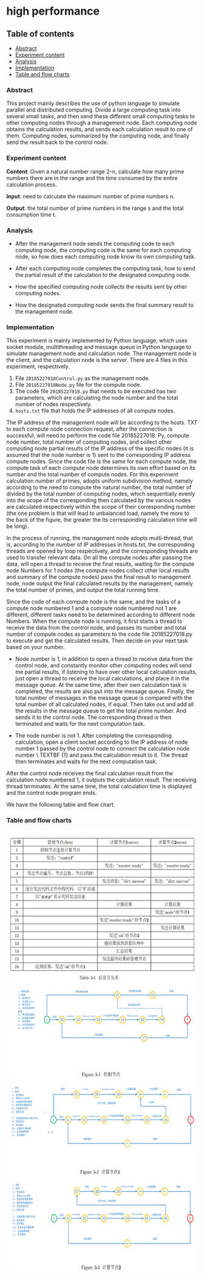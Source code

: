 # high performance

## Table of contents
- [Abstract](#abstract)
- [Experiment content](#experiment-content)
- [Analysis](#analysis)
- [Implementation](#implementation)
- [Table and flow charts](#table-and-flow-charts)

### Abstract

This project mainly describes the use of python language to simulate parallel and distributed computing. Divide a large computing task into several small tasks, and then send these different small computing tasks to other computing nodes through a management node. Each computing node obtains the calculation results, and sends each calculation result to one of them. Computing nodes, summarized by the computing node, and finally send the result back to the control node.

### Experiment content

**Content**: Given a natural number range 2-n, calculate how many prime numbers there are in the range and the time consumed by the entire calculation process.


**Input**: need to calculate the maximum number of prime numbers n.


**Output**: the total number of prime numbers in the range s and the total consumption time t.

### Analysis

+ After the management node sends the computing code to each computing node, the computing code is the same for each computing node, so how does each computing node know its own computing task.

+ After each computing node completes the computing task, how to send the partial result of the calculation to the designated computing node.

+  How the specified computing node collects the results sent by other computing nodes.

+ How the designated computing node sends the final summary result to the management node.

### Implementation

This experiment is mainly implemented by Python language, which uses socket module, multithreading and message queue in Python language to simulate management node and calculation node. The management node is the client, and the calculation node is the server. There are 4 files in this experiment, respectively.

1. File `20185227018Control.py` as the management node.
2. File `20185227018Node.py` file for the compute node.
3. The code file `20185227018.py` that needs to be executed has two parameters, which are calculating the node number and the total number of nodes respectively.
4. `hosts.txt` file that holds the IP addresses of all compute nodes.


The IP address of the management node will be according to the hosts. TXT to each compute node connection request, after the connection is successful, will need to perform the code file 20185227018. Py, compute node number, total number of computing nodes, and collect other computing node partial results of the IP address of the specific nodes (it is assumed that the node number is 1) sent to the corresponding IP address compute nodes. Since the code file is the same for each compute node, the compute task of each compute node determines its own effort based on its number and the total number of compute nodes. For this experiment calculation number of primes, adopts uniform subdivision method, namely according to the need to compute the natural number, the total number of divided by the total number of computing nodes, which sequentially evenly into the scope of the corresponding then calculated by the various nodes are calculated respectively within the scope of their corresponding number (the one problem is that will lead to unbalanced load, namely the more to the back of the figure, the greater the its corresponding calculation time will be long).


In the process of running, the management node adopts multi-thread, that is, according to the number of IP addresses in hosts.txt, the corresponding threads are opened by loop respectively, and the corresponding threads are used to transfer relevant data. On all the compute nodes after passing the data, will open a thread to receive the final results, waiting for the compute node Numbers for 1 nodes (the compute nodes collect other local results and summary of the compute nodes) pass the final result to management node, node output the final calculated results by the management, namely the total number of primes, and output the total running time.


Since the code of each compute node is the same, and the tasks of a compute node numbered 1 and a compute node numbered not 1 are different, different tasks need to be determined according to different node Numbers. When the compute node is running, it first starts a thread to receive the data from the control node, and passes its number and total number of compute nodes as parameters to the code file 20185227018.py to execute and get the calculated results. Then decide on your next task based on your number.


+ Node number is 1, in addition to open a thread to receive data from the control node, and constantly monitor other computing nodes will send me partial results, if listening to have over other local calculation results, just open a thread to receive the local calculations, and place it in the message queue. At the same time, after their own calculation task is completed, the results are also put into the message queue. Finally, the total number of messages in the message queue is compared with the total number of all calculated nodes, if equal. Then take out and add all the results in the message queue to get the total prime number. And sends it to the control node. The corresponding thread is then terminated and waits for the next computation task.


+ The node number is not 1. After completing the corresponding calculation, open a client socket according to the IP address of node number 1 passed by the control node to connect the calculation node number \ TEXTBF {1} and pass the calculation result to it. The thread then terminates and waits for the next computation task.


After the control node receives the final calculation result from the calculation node numbered 1, it outputs the calculation result. The receiving thread terminates. At the same time, the total calculation time is displayed and the control node program ends.


We have the following table and flow chart.
### Table and flow charts

<div align=center><img src="images/table.png" width = "500" height = "400"  /></div>

<div align=center><img src="images/flowchart1.png" width = "500" height = "250"  /></div>

<div align=center><img src="images/flowchart2.png" width = "500" height = "250"  /></div>

<div align=center><img src="images/flowchart3.png" width = "500" height = "250"  /></div>
